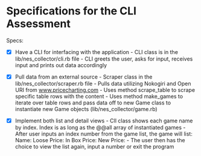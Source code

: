 # Specifications for the CLI Assessment

Specs:
- [x] Have a CLI for interfacing with the application
      - CLI class is in the lib/nes_collector/cli.rb file
      - CLI greets the user, asks for input, receives input and prints out data accordingly

- [x] Pull data from an external source
      - Scraper class in the lib/nes_collector/scraper.rb file
      - Pulls data utilizing Nokogiri and Open URI from www.pricecharting.com
      - Uses method scrape_table to scrape specific table rows with the content
      - Uses method make_games to iterate over table rows and pass data off to new Game class
        to instantiate new Game objects (lib/nes_collector/game.rb)

- [x] Implement both list and detail views
      - ClI class shows each game name by index. Index is as long as the @@all array of instantiated games
      - After user inputs an index number from the game list, the game will list:
        Name:
        Loose Price:
        In Box Price:
        New Price:
      - The user then has the choice to view the list again, input a number or exit the program

